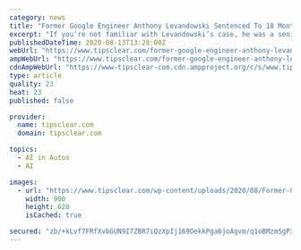 ```yaml
---
category: news
title: "Former Google Engineer Anthony Levandowski Sentenced To 18 Months In Prison For Stealing Self-Driving Car Secrets"
excerpt: "If you’re not familiar with Levandowski’s case, he was a senior engineer at Google who was in charge of using Google’s self-driving car trade secrets to start Otto, a self-driving truck company that he then contacted."
publishedDateTime: 2020-08-13T13:28:00Z
webUrl: "https://www.tipsclear.com/former-google-engineer-anthony-levandowski-sentenced-to-18-months-in-prison-for-stealing-self-driving-car-secrets/"
ampWebUrl: "https://www.tipsclear.com/former-google-engineer-anthony-levandowski-sentenced-to-18-months-in-prison-for-stealing-self-driving-car-secrets/amp/"
cdnAmpWebUrl: "https://www-tipsclear-com.cdn.ampproject.org/c/s/www.tipsclear.com/former-google-engineer-anthony-levandowski-sentenced-to-18-months-in-prison-for-stealing-self-driving-car-secrets/amp/"
type: article
quality: 23
heat: 23
published: false

provider:
  name: tipsclear.com
  domain: tipsclear.com

topics:
  - AI in Autos
  - AI

images:
  - url: "https://www.tipsclear.com/wp-content/uploads/2020/08/Former-Google-Engineer-Anthony-Levandowski-Sentenced-To-18-Months-In.jpg"
    width: 900
    height: 620
    isCached: true

secured: "zb/+kLvf7FRfXvbGUN9I7ZBR7iQzXpIj169OekkPga6joAgvm/q1oBMzmSgP3lsbxxHl1omrAO9YKjYvQoPIOlC4rDqnPJYSBn9mU7qzr8O82GpOmFkWe1kqZjtOdsGKwslPTCqgbdP7FS/elfqIY4uLLeVNiZptIqgsnx1XU46Qr+6LPCnt6gS1wRwwRP6bFbcesh7u3T7/bvqPyW2xaxDQQP4fo6YrM+nUqd+Fx01I3a3+mMbNKDlsn2CpNjxKAr7UrAcXyR8uCyjIiUotFTWAEBuFZZj5qSdA0hNynolaUtFx+rT4WfMvsZOrZqlQDWdT/oafkkrdM5rvDyNBZA==;JooTne+/AYYlZUhYrfT34g=="
---
```


